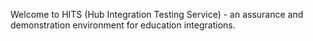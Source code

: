 Welcome to HITS (Hub Integration Testing Service) - an assurance and demonstration environment for education integrations.
